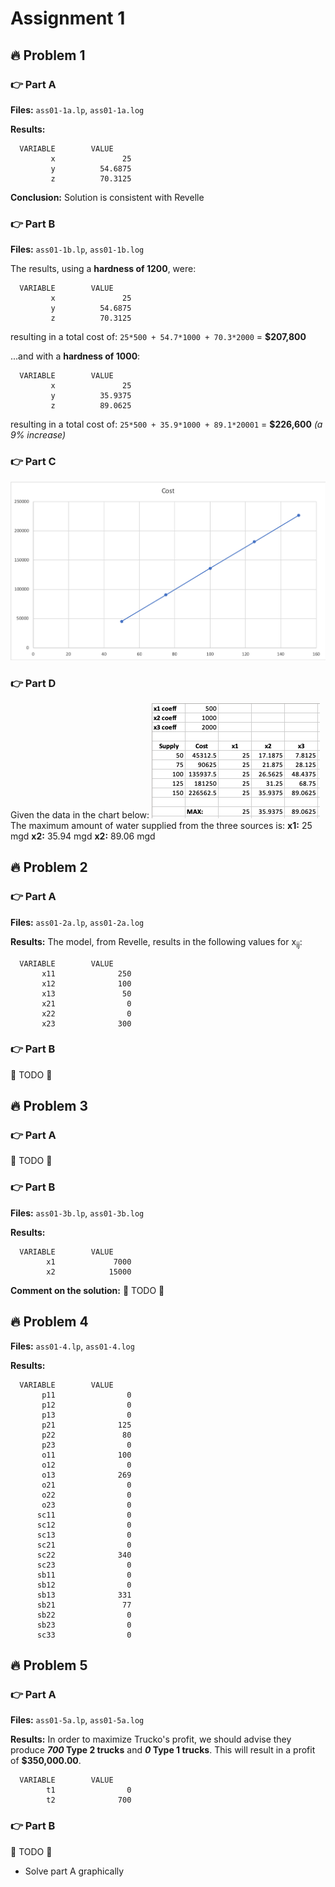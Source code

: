 # Assignment 1
## 🔥 Problem 1
### 👉 Part A
**Files:** `ass01-1a.lp`, `ass01-1a.log`

**Results:**
```
  VARIABLE        VALUE
         x               25
         y          54.6875
         z          70.3125
```

**Conclusion:** Solution is consistent with Revelle

### 👉 Part B
**Files:** `ass01-1b.lp`, `ass01-1b.log`

The results, using a **hardness of 1200**, were:
```
  VARIABLE        VALUE
         x               25
         y          54.6875
         z          70.3125
```
resulting in a total cost of:
`25*500 + 54.7*1000 + 70.3*2000` = **$207,800**


...and with a **hardness of 1000**:
```
  VARIABLE        VALUE
         x               25
         y          35.9375
         z          89.0625
``` 
resulting in a total cost of:
`25*500 + 35.9*1000 + 89.1*20001` = **$226,600** *(a 9% increase)*

### 👉 Part C
![problem 1 part c graph of cost vs. water](https://raw.githubusercontent.com/adboio/ce339/master/ass01/p1/p1c-graph.png)

### 👉 Part D
Given the data in the chart below:
![problem 1 part d table](https://raw.githubusercontent.com/adboio/ce339/master/ass01/p1/p1c-table.png)
The maximum amount of water supplied from the three sources is:
**x1:** 25 mgd
**x2:** 35.94 mgd
**x2:** 89.06 mgd


## 🔥 Problem 2
### 👉 Part A
**Files:** `ass01-2a.lp`, `ass01-2a.log`

**Results:**
The model, from Revelle, results in the following values for x<sub>ij</sub>:
```
  VARIABLE        VALUE
       x11              250
       x12              100
       x13               50
       x21                0
       x22                0
       x23              300
```

### 👉 Part B
🚨 TODO 🚨 

## 🔥 Problem 3
### 👉 Part A
🚨 TODO 🚨

### 👉 Part B
**Files:** `ass01-3b.lp`, `ass01-3b.log`

**Results:**
```
  VARIABLE        VALUE
        x1             7000
        x2            15000
```

**Comment on the solution:** 🚨 TODO 🚨 

## 🔥 Problem 4
**Files:** `ass01-4.lp`, `ass01-4.log`

**Results:**
```
  VARIABLE        VALUE
       p11                0
       p12                0
       p13                0
       p21              125
       p22               80
       p23                0
       o11              100
       o12                0
       o13              269
       o21                0
       o22                0
       o23                0
      sc11                0
      sc12                0
      sc13                0
      sc21                0
      sc22              340
      sc23                0
      sb11                0
      sb12                0
      sb13              331
      sb21               77
      sb22                0
      sb23                0
      sc33                0
```

## 🔥 Problem 5
### 👉 Part A
**Files:** `ass01-5a.lp`, `ass01-5a.log`

**Results:**
In order to maximize Trucko's profit, we should advise they produce **_700_ Type 2 trucks** and **_0_ Type 1 trucks**.
This will result in a profit of **$350,000.00**.
```
  VARIABLE        VALUE
        t1                0
        t2              700
```

### 👉 Part B
🚨 TODO 🚨
- Solve part A graphically